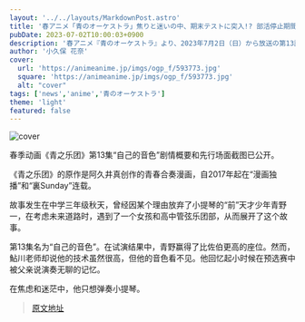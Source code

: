 ```yaml
---
layout: '../../layouts/MarkdownPost.astro'
title: '春アニメ「青のオーケストラ」焦りと迷いの中、期末テストに突入!? 部活停止期間に入って… 第13話先行カット'
pubDate: 2023-07-02T10:00:03+0900
description: '春アニメ『青のオーケストラ』より、2023年7月2日（日）から放送の第13話「自分の音色」のあらすじ・先行場面カットが公開された。'
author: '小久保 花奈'
cover:
  url: 'https://animeanime.jp/imgs/ogp_f/593773.jpg'
  square: 'https://animeanime.jp/imgs/ogp_f/593773.jpg'
  alt: "cover"
tags: ['news','anime','青のオーケストラ']
theme: 'light'
featured: false
---
```


![cover](https://animeanime.jp/imgs/ogp_f/593773.jpg)

春季动画《青之乐团》第13集“自己的音色”剧情概要和先行场面截图已公开。

《青之乐团》的原作是阿久井真创作的青春合奏漫画，自2017年起在“漫画独播”和“裏Sunday”连载。

故事发生在中学三年级秋天，曾经因某个理由放弃了小提琴的“前”天才少年青野一，在考虑未来道路时，遇到了一个女孩和高中管弦乐团部，从而展开了这个故事。

第13集名为“自己的音色”。在试演结果中，青野赢得了比佐伯更高的座位。然而，鮎川老师却说他的技术虽然很高，但他的音色看不见。他回忆起小时候在预选赛中被父亲说演奏无聊的记忆。

在焦虑和迷茫中，他只想弹奏小提琴。

>[原文地址](https://animeanime.jp/article/2023/07/02/78296.html)  
